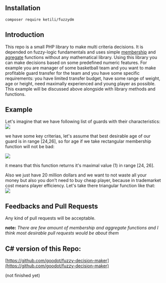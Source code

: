 ## Installation
	composer require ketili/fuzzydm
    
    
## Introduction

This repo is a small PHP library to make multi criteria decisions. It is depended on fuzzy-logic fundamentals and uses simple [membership](https://bit.ly/2NLJIrs) and [agregate](https://en.wikipedia.org/wiki/Aggregate_function) functions without any mathematical library. Using this library you can make decisions based on some predefined numeric features. For example you are manager of some basketball team and you want to make profitable guard transfer for the team and you have some specific requirements: you have limited transfer budget, have some range of weight, age or height, need maximally experienced and young player as possible. This example will be discussed above alongside with library methods and functions.

 ## Example
 
Let's imagine that we have following list of guards with their characteristics:
![](https://lh3.googleusercontent.com/1xZ38CfuR4-2e2U5EMrh_LFSFYHgutnrD8YQv9OyHJFmzVoAdBM8pdOkKXLMcqASdZYuJDiqLqo2TIYRdgYqDxqCRFytPbAfeW9PljAAIYcHX66DZ9dZIRFiRZnX77gK4IpPvOnPopNKqxONEe4MCxKMVhCQopd61G-0oJfByy3D8zNn-6UB4Leunz_wcSOudn0eNYTpbDKs2NcGbJ3-nT-5nqVo9CgFIBNlQaqy_xiPyCc-O6EyUwZsqhJQ71Usokv3hoHTbCbjgHVmEFzbFRZRH2PLGOD89XxU_QHkO8pjXMxlLve0ya7yPlYX-GwXeIwUF7EedHwkRSz-QJGXhO9EFtx2Re_7RObCiTHkGTXfHqsYAVJX-oo5Nu1gdFYs4aztSSXUr4UJM2wbeK0R0O3zo-g7KTukEDz-2nea_vD39VbDHCA1eBMyOy1EDtSoW3QAx85pylFt7SRGtAT7Btz6G5N3nI6isNhV3GoyO5B9zXnGC2dbrsbPjzS9YhGT80uzjgub8l2l8-H7Y0YN0KP3qv_JteppjxLVaMpsAmsJ-0P_R_8sR85jHSEfFDu4f__rggwPfjqz58gDM58PSSm7nj0NWA=s660-w660-h529-no)

we have some key criterias, let's assume that best desirable age of our guard is in range [24,26], so for age if we take rectangular membership function will not be bad: 

![](https://lh3.googleusercontent.com/M07hoNA4Dorj5B4TLCI6pOj8eyLEYjgtHEWrabqr3RvCBx1v759VhbA4u1203Waff2kO3PeYznEZSUfY6MwkdOQnm5-b4vc5ZPRBp_PfBuwSR08G5M8RPnKSwfwkV0CCM4AwDmfK0wUfGhXhvfozSkJ0RL9itiEVAhbucSqH4VfTD7ZX-hAtd71LLNk1vgKuoEnuMKyUJZxgG4QoIUunlw0fCEA_24LCmnrqf1X71jJNQsH2bSsSqbZsCNNZ_JompwR5Zs4V940Ef8SYuULonXGJhK_8LDIcRAtbV1PBoH7xl2C51CV9at_bokKO3D9uoc81Z2GkCeHYj-Re0P9978IU8jmncrTqwpNWv2RRvNytGyrV22hCaUzjMbN-rMkbONLa-AA56d4Qk184WmePmDuepFaL35_SjaJRyvb_0_M2g_oinTw-mMjg92J0SVKlJ_XYrHJJKJa6DIM7OdYbRthkuTKCJWarFEehHg2oPmUHmv4jb8qKmXV0-blXH61bgYJJGIfBRP6nUwBj1VWcTi3PPLnZV0hmPRPKKL0YmhSG1kjH62N3_LSh7b7kXMqmYTY0aiS7CYP79gSLKAZlzEGFqg9j_b0AuNjLh-4=w640-h480-no)

it means that this function returns it's maximal value (1) in range [24, 26].

Also we just have 20 million dollars and we want to not waste all your money but also you don't need to buy cheap player, because in trademarket cost means player efficiency. Let's take there triangular function like that: 
![](https://lh3.googleusercontent.com/4KmPAJMpUjW0oBrNieXh3R0JKVGu2JC56bsgkqjjC_fJwrQt1V2g92f1BTvLz9ye10ATYS7GnpvcwTBP5NtVljBt38J-y-etsTz-dYQxQWmBmWqZRmZ4E9IwSEHATlEHy3OXeG32cBtrxhuNlVKnXCxgxXm-jA9TO0MTau50oBSinfzlI4vW3dpJPrrqrOWkGZDAVCbaXjpcZJT7Fh9KRc2FwiasBX7sNd0laFEG4M9IkqbeQj1ZloF2I0S3iekPcUs61F8LzxBNiKAAFoJiyiy03Q-_WvSX2i8CBWnCqlP-bUFrZSocCvquoe6cjYWLffEpFYW77MDWHjYxAQ6sYEQ1mRidTSfSgXr85xTVuMQbxzN3s1nUoF1lXvpQhBdowFs4_Cbf0-s0cv2e78xAM6eE_1nl9Ch0HaeXemyAaQkWPw-BA-3NW2Qp8gaCCpw304_WoAhHWNokXr2TfuFUm_JTZDmnK5QVTl_feh6qA9W-ww-9px6ptgbe9sonESuVw4xuBRRDGU7Usf2mTbldA4QdEnHOQGTbpIda9YJfgOZt0jsxOlkjEVOdLY4HgOzXondFMn78OBTY-GYmPtkJ31OkjPz7kiK7xqBtUz0=w640-h480-no)

## Feedbacks and Pull Requests

Any kind of pull requests will be acceptable. 

**note:**  _There are few amount of membership and aggregate functions and I think most desirable pull requests would be about them_

## C# version of this Repo:

[https://github.com/goodot/fuzzy-decision-maker](https://github.com/goodot/fuzzy-decision-maker)

(not finished yet)
